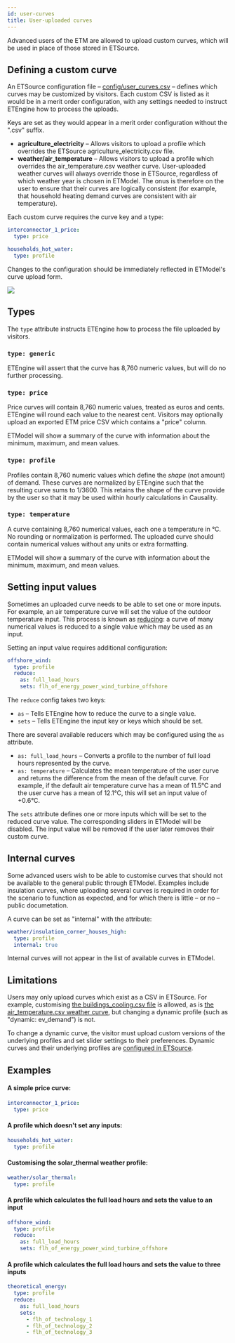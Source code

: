 ```yaml
---
id: user-curves
title: User-uploaded curves
---
```


Advanced users of the ETM are allowed to upload custom curves, which will be used in place of those stored in ETSource.

## Defining a custom curve

An ETSource configuration file – [config/user_curves.csv](https://github.com/quintel/etsource/blob/master/config/user_curves.yml) – defines which curves may be customized by visitors. Each custom CSV is listed as it would be in a merit order configuration, with any settings needed to instruct ETEngine how to process the uploads.

Keys are set as they would appear in a merit order configuration without the ".csv" suffix.

* **agriculture_electricity** – Allows visitors to upload a profile which overrides the ETSource agriculture_electricity.csv file.
* **weather/air_temperature** – Allows visitors to upload a profile which overrides the air_temperature.csv weather curve. User-uploaded weather curves will always override those in ETSource, regardless of which weather year is chosen in ETModel. The onus is therefore on the user to ensure that their curves are logically consistent (for example, that household heating demand curves are consistent with air temperature).

Each custom curve requires the curve key and a type:

```yaml
interconnector_1_price:
  type: price

households_hot_water:
  type: profile
```

Changes to the configuration should be immediately reflected in ETModel's curve upload form.

![](/img/docs/user-curve-upload.png)

## Types

The `type` attribute instructs ETEngine how to process the file uploaded by visitors.

### `type: generic`

ETEngine will assert that the curve has 8,760 numeric values, but will do no further processing.

### `type: price`

Price curves will contain 8,760 numeric values, treated as euros and cents. ETEngine will round each value to the nearest cent. Visitors may optionally upload an exported ETM price CSV which contains a "price" column.

ETModel will show a summary of the curve with information about the minimum, maximum, and mean values.

### `type: profile`

Profiles contain 8,760 numeric values which define the *shape* (not amount) of demand. These curves are normalized by ETEngine such that the resulting curve sums to 1/3600. This retains the shape of the curve provide by the user so that it may be used within hourly calculations in Causality.

### `type: temperature`

A curve containing 8,760 numerical values, each one a temperature in °C. No rounding or normalization is performed. The uploaded curve should contain numerical values without any units or extra formatting.

ETModel will show a summary of the curve with information about the minimum, maximum, and mean values.

## Setting input values

Sometimes an uploaded curve needs to be able to set one or more inputs. For example, an air temperature curve will set the value of the outdoor temperature input. This process is known as [reducing](https://en.wikipedia.org/wiki/Fold_(higher-order_function)): a curve of many numerical values is reduced to a single value which may be used as an input.

Setting an input value requires additional configuration:

```yaml
offshore_wind:
  type: profile
  reduce:
    as: full_load_hours
    sets: flh_of_energy_power_wind_turbine_offshore
```

The `reduce` config takes two keys:

* `as` – Tells ETEngine how to reduce the curve to a single value.
* `sets` – Tells ETEngine the input key or keys which should be set.

There are several available reducers which may be configured using the `as` attribute.

* `as: full_load_hours` – Converts a profile to the number of full load hours represented by the curve.
* `as: temperature` – Calculates the mean temperature of the user curve and returns the difference from the mean of the default curve. For example, if the default air temperature curve has a mean of 11.5°C and the user curve has a mean of 12.1°C, this will set an input value of +0.6°C.

The `sets` attribute defines one or more inputs which will be set to the reduced curve value. The corresponding sliders in ETModel will be disabled. The input value will be removed if the user later removes their custom curve.

## Internal curves

Some advanced users wish to be able to customise curves that should not be available to the general public through ETModel. Examples include insulation curves, where uploading several curves is required in order for the scenario to function as expected, and for which there is little – or no – public documetation.

A curve can be set as "internal" with the attribute:

```yaml
weather/insulation_corner_houses_high:
  type: profile
  internal: true
```

Internal curves will not appear in the list of available curves in ETModel.

## Limitations

Users may only upload curves which exist as a CSV in ETSource. For example, customising [the buildings_cooling.csv file](https://github.com/quintel/etsource/blob/master/datasets/nl/curves/buildings_cooling.csv) is allowed, as is [the air_temperature.csv weather curve](https://github.com/quintel/etsource/blob/master/datasets/nl/curves/weather/default/air_temperature.csv), but changing a dynamic profile (such as "dynamic: ev_demand") is not.

To change a dynamic curve, the visitor must upload custom versions of the underlying profiles and set slider settings to their preferences. Dynamic curves and their underlying profiles are [configured in ETSource](https://github.com/quintel/etsource/blob/master/config/dynamic_curves.yml).

## Examples

#### A simple price curve:

```yaml
interconnector_1_price:
  type: price
```

#### A profile which doesn't set any inputs:

```yaml
households_hot_water:
  type: profile
```

#### Customising the solar_thermal weather profile:

```yaml
weather/solar_thermal:
  type: profile
```

#### A profile which calculates the full load hours and sets the value to an input

```yaml
offshore_wind:
  type: profile
  reduce:
    as: full_load_hours
    sets: flh_of_energy_power_wind_turbine_offshore
```

#### A profile which calculates the full load hours and sets the value to three inputs

```yaml
theoretical_energy:
  type: profile
  reduce:
    as: full_load_hours
    sets:
      - flh_of_technology_1
      - flh_of_technology_2
      - flh_of_technology_3
```
